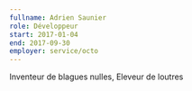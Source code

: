 ```yaml
---
fullname: Adrien Saunier
role: Développeur
start: 2017-01-04
end: 2017-09-30
employer: service/octo
---
```


Inventeur de blagues nulles, Eleveur de loutres
